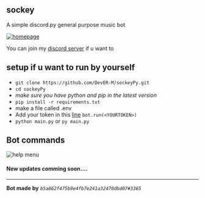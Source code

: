 ## sockey 

A simple discord.py general purpose music bot


[![homepage](https://user-images.githubusercontent.com/78902540/153714070-79edddbb-21a5-45e2-8a70-a54c8c52a933.png )](https://discord.com/api/oauth2/authorize?client_id=916685474364534805&permissions=275147647024&scope=bot%20applications.commands "invite link")



You can join my [discord server](https://discord.com/invite/f9zy7HYXg4) if u want to 


## setup if u want to run by yourself
- `git clone https://github.com/DevER-M/sockeyPy.git`
- `cd sockeyPy`
- *make sure you have python and pip in the latest version*
- `pip install -r requirements.txt`
- make a file called .env
- Add your token in this [line](/main.py#L42) ```bot.run(<YOURTOKEN>)```
- `python main.py` or `py main.py`

## Bot commands
![help menu](https://user-images.githubusercontent.com/78902540/153714982-5e7296f7-30a0-44fa-ab9a-6a17d88db499.png)


#### New updates comming soon....
******
**Bot made by** *`b5a862f475b9e4fb7e241a32470dbd07#3365`*
